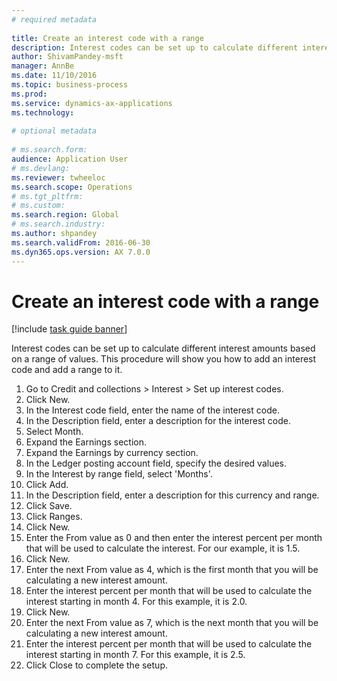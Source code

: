 ```yaml
--- 
# required metadata 
 
title: Create an interest code with a range
description: Interest codes can be set up to calculate different interest amounts based on a range of values. 
author: ShivamPandey-msft
manager: AnnBe 
ms.date: 11/10/2016
ms.topic: business-process 
ms.prod:  
ms.service: dynamics-ax-applications 
ms.technology:  
 
# optional metadata 
 
# ms.search.form:   
audience: Application User 
# ms.devlang:  
ms.reviewer: twheeloc
ms.search.scope: Operations 
# ms.tgt_pltfrm:  
# ms.custom:  
ms.search.region: Global
# ms.search.industry: 
ms.author: shpandey
ms.search.validFrom: 2016-06-30 
ms.dyn365.ops.version: AX 7.0.0 
---
```

# Create an interest code with a range

[!include [task guide banner](../../includes/task-guide-banner.md)]

Interest codes can be set up to calculate different interest amounts based on a range of values. This procedure will show you how to add an interest code and add a range to it.

1. Go to Credit and collections > Interest > Set up interest codes.
2. Click New.
3. In the Interest code field, enter the name of the interest code.
4. In the Description field, enter a description for the interest code.
5. Select Month.
6. Expand the Earnings section.
7. Expand the Earnings by currency section.
8. In the Ledger posting account field, specify the desired values.
9. In the Interest by range field, select 'Months'.
10. Click Add.
11. In the Description field, enter a description for this currency and range.
12. Click Save.
13. Click Ranges.
14. Click New.
15. Enter the From value as 0 and then enter the interest percent per month that will be used to calculate the interest. For our example, it is 1.5.
16. Click New.
17. Enter the next From value as 4, which is the first month that you will be calculating a new interest amount.
18. Enter the interest percent per month that will be used to calculate the interest starting in month 4. For this example, it is 2.0.
19. Click New.
20. Enter the next From value as 7, which is the next month that you will be calculating a new interest amount.
21. Enter the interest percent per month that will be used to calculate the interest starting in month 7. For this example, it is 2.5.
22. Click Close to complete the setup.


